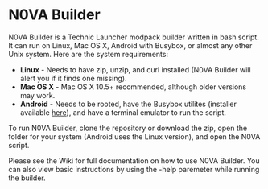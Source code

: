 N0VA Builder
============

N0VA Builder is a Technic Launcher modpack builder written in bash script. It can run on Linux, Mac OS X, Android with Busybox, or almost any other Unix system. Here are the system requirements:

 * **Linux** - Needs to have zip, unzip, and curl installed (N0VA Builder will alert you if it finds one missing).
 * **Mac OS X** - Mac OS X 10.5+ recommended, although older versions may work.
 * **Android** - Needs to be rooted, have the Busybox utilites (installer available [here](https://play.google.com/store/apps/details?id=stericson.busybox)), and have a terminal emulator to run the script.
 
To run N0VA Builder, clone the repository or download the zip, open the folder for your system (Android uses the Linux version), and open the N0VA script.

Please see the Wiki for full documentation on how to use N0VA Builder. You can also view basic instructions by using the -help paremeter while running the builder.
